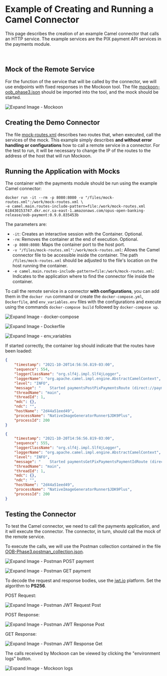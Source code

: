# Example of Creating and Running a Camel Connector

This page describes the creation of an example Camel connector that calls an HTTP service. The example services are the PIX payment API services in the payments module.

&nbsp;

## Mock of the Remote Service

For the function of the service that will be called by the connector, we will use endpoints with fixed responses in the Mockoon tool. The file [mockoon-oob_phase3.json](mockoon-oob_phase3.json) should be imported into the tool, and the mock should be started.

![Expand Image - Mockoon](./images/mockoon.png)

## Creating the Demo Connector

The file [mock-routes.xml](mock-routes.xml) describes two routes that, when executed, call the services of the mock. This example simply describes **and without error handling or configurations** how to call a remote service in a connector. For the test to run, it will be necessary to change the IP of the routes to the address of the host that will run Mockoon.

## Running the Application with Mocks

The container with the payments module should be run using the example Camel connector:

```shell
docker run -it --rm -p 8080:8080 -v "/files/mock-routes.xml":/work/mock-routes.xml \
-e camel.main.routes-include-pattern=file:/work/mock-routes.xml 618430153747.dkr.ecr.sa-east-1.amazonaws.com/opus-open-banking-release/oob-payment:0.9.0.835453b
```

The parameters are:

- `-it`: Creates an interactive session with the Container. Optional.
- `-rm`: Removes the container at the end of execution. Optional.
- `-p 8080:8080`: Maps the container port to the host port.
- `-v "/files/mock-routes.xml":/work/mock-routes.xml`: Allows the Camel connector file to be accessible inside the container. The path `/files/mock-routes.xml` should be adjusted to the file's location on the host running the container.
- `-e camel.main.routes-include-pattern=file:/work/mock-routes.xml`: Indicates to the application where to find the connector file inside the container.

To call the remote service in a connector **with configurations**, you can add them in the `docker run` command or create the `docker-compose.yml`, `Dockerfile`, and `env_variables.env` files with the configurations and execute using the commands `docker-compose build` followed by `docker-compose up`.

![Expand Image - docker-compose](./images/docker-compose-payments.png)

![Expand Image - Dockerfile](./images/Dockerfile-payments.png)

![Expand Image - env_variables](./images/env_variables-payments.png)

If started correctly, the container log should indicate that the routes have been loaded:

```json
{
    "timestamp": "2021-10-20T14:56:56.819-03:00",
    "sequence": 554,
    "loggerClassName": "org.slf4j.impl.Slf4jLogger",
    "loggerName": "org.apache.camel.impl.engine.AbstractCamelContext",
    "level": "INFO",
    "message": "    Started paymentsPostPixPaymentsRoute (direct://paymentsPostPixPayments)",
    "threadName": "main",
    "threadId": 1,
    "mdc": {},
    "ndc": "",
    "hostName": "2d44a51eed49",
    "processName": "NativeImageGeneratorRunner$JDK9Plus",
    "processId": 200
}

{
    "timestamp": "2021-10-20T14:56:56.819-03:00",
    "sequence": 555,
    "loggerClassName": "org.slf4j.impl.Slf4jLogger",
    "loggerName": "org.apache.camel.impl.engine.AbstractCamelContext",
    "level": "INFO",
    "message": "    Started paymentsGetPixPaymentsPaymentIdRoute (direct://paymentsGetPixPaymentsPaymentId)",
    "threadName": "main",
    "threadId": 1,
    "mdc": {},
    "ndc": "",
    "hostName": "2d44a51eed49",
    "processName": "NativeImageGeneratorRunner$JDK9Plus",
    "processId": 200
}
```
## Testing the Connector

To test the Camel connector, we need to call the payments application, and it will execute the connector. The connector, in turn, should call the mock of the remote service.

To execute the calls, we will use the Postman collection contained in the file [OOB-Phase3.postman_collection.json](OOB-Phase3.postman_collection.json).

![Expand Image - Postman POST payment](./images/postman-post-payment.png)

![Expand Image - Postman GET payment](./images/postman-get-payment.png)

To decode the request and response bodies, use the [jwt.io](https://jwt.io/) platform. Set the algorithm to **PS256**.

POST Request:

![Expand Image - Postman JWT Request Post](./images/jwt-post-payment-request.png)

POST Response:

![Expand Image - Postman JWT Response Post](./images/jwt-post-payment-response.png)

GET Response:

![Expand Image - Postman JWT Response Get](./images/jwt-get-payment-response.png)

The calls received by Mockoon can be viewed by clicking the "environment logs" button.

![Expand Image - Mockoon logs](./images/mockoon-logs.png)

